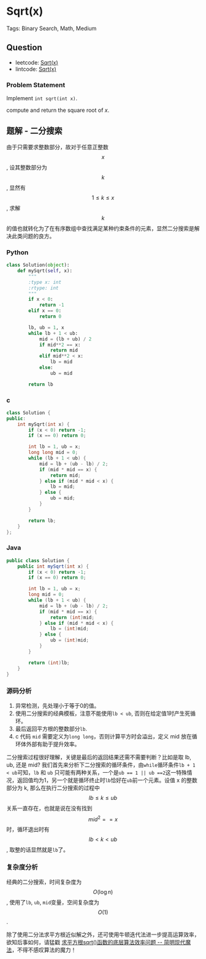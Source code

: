 # Sqrt(x)

Tags: Binary Search, Math, Medium

## Question

- leetcode: [Sqrt(x)](https://leetcode.com/problems/sqrtx/)
- lintcode: [Sqrt(x)](http://www.lintcode.com/en/problem/sqrtx/)

### Problem Statement

Implement `int sqrt(int x)`.

compute and return the square root of _x_.

## 题解 - 二分搜索

由于只需要求整数部分，故对于任意正整数 $$x$$, 设其整数部分为 $$k$$, 显然有 $$1 \leq k \leq x$$, 求解 $$k$$ 的值也就转化为了在有序数组中查找满足某种约束条件的元素，显然二分搜索是解决此类问题的良方。

### Python

```python
class Solution(object):
    def mySqrt(self, x):
        """
        :type x: int
        :rtype: int
        """
        if x < 0:
            return -1
        elif x == 0:
            return 0

        lb, ub = 1, x
        while lb + 1 < ub:
            mid = (lb + ub) / 2
            if mid**2 == x:
                return mid
            elif mid**2 < x:
                lb = mid
            else:
                ub = mid

        return lb
```

### c

```cpp
class Solution {
public:
    int mySqrt(int x) {
        if (x < 0) return -1;
        if (x == 0) return 0;

        int lb = 1, ub = x;
        long long mid = 0;
        while (lb + 1 < ub) {
            mid = lb + (ub - lb) / 2;
            if (mid * mid == x) {
                return mid;
            } else if (mid * mid < x) {
                lb = mid;
            } else {
                ub = mid;
            }
        }

        return lb;
    }
};
```

### Java

```java
public class Solution {
    public int mySqrt(int x) {
        if (x < 0) return -1;
        if (x == 0) return 0;

        int lb = 1, ub = x;
        long mid = 0;
        while (lb + 1 < ub) {
            mid = lb + (ub - lb) / 2;
            if (mid * mid == x) {
                return (int)mid;
            } else if (mid * mid < x) {
                lb = (int)mid;
            } else {
                ub = (int)mid;
            }
        }

        return (int)lb;
    }
}
```

### 源码分析

1. 异常检测，先处理小于等于0的值。
2. 使用二分搜索的经典模板，注意不能使用`lb < ub`, 否则在给定值1时产生死循环。
3. 最后返回平方根的整数部分`lb`.
4. c 代码 `mid` 需要定义为`long long`，否则计算平方时会溢出，定义 mid 放在循环体外部有助于提升效率。

二分搜索过程很好理解，关键是最后的返回结果还需不需要判断？比如是取 lb, ub, 还是 mid? 我们首先来分析下二分搜索的循环条件，由`while`循环条件`lb + 1 < ub`可知，`lb` 和 `ub` 只可能有两种关系，一个是`ub == 1 || ub ==2`这一特殊情况，返回值均为1，另一个就是循环终止时`lb`恰好在`ub`前一个元素。设值 x 的整数部分为 k, 那么在执行二分搜索的过程中 $$lb \leq k \leq ub$$ 关系一直存在，也就是说在没有找到 $$mid^2 == x$$ 时，循环退出时有 $$lb < k < ub$$, 取整的话显然就是`lb`了。

### 复杂度分析

经典的二分搜索，时间复杂度为 $$O(\log n)$$, 使用了`lb`, `ub`, `mid`变量，空间复杂度为 $$O(1)$$.

除了使用二分法求平方根近似解之外，还可使用牛顿迭代法进一步提高运算效率，欲知后事如何，请猛戳 [求平方根sqrt()函数的底层算法效率问题 -- 简明现代魔法](http://www.nowamagic.net/algorithm/algorithm_EfficacyOfFunctionSqrt.php)，不得不感叹算法的魔力！
